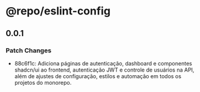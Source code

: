 # @repo/eslint-config

## 0.0.1

### Patch Changes

- 88c6f1c: Adiciona páginas de autenticação, dashboard e componentes shadcn/ui ao frontend, autenticação JWT e controle de usuários na API, além de ajustes de configuração, estilos e automação em todos os projetos do monorepo.
